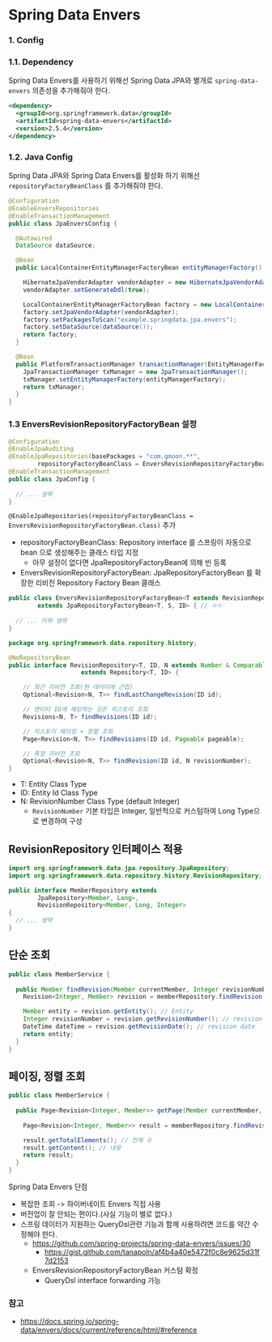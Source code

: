 # Spring Data Envers

### 1. Config

### 1.1. Dependency

Spring Data Envers를 사용하기 위해선 Spring Data JPA와 별개로 `spring-data-envers` 의존성을 추가해줘야 한다.

```xml
<dependency>
  <groupId>org.springframework.data</groupId>
  <artifactId>spring-data-envers</artifactId>
  <version>2.5.4</version>
</dependency>
```

### 1.2. Java Config

Spring Data JPA와 Spring Data Envers를 활성화 하기 위해선 `repositoryFactoryBeanClass` 를 추가해줘야 한다.

````java
@Configuration
@EnableEnversRepositories
@EnableTransactionManagement
public class JpaEnversConfig {

  @Autowired
  DataSource dataSource;

  @Bean
  public LocalContainerEntityManagerFactoryBean entityManagerFactory() {

    HibernateJpaVendorAdapter vendorAdapter = new HibernateJpaVendorAdapter();
    vendorAdapter.setGenerateDdl(true);

    LocalContainerEntityManagerFactoryBean factory = new LocalContainerEntityManagerFactoryBean();
    factory.setJpaVendorAdapter(vendorAdapter);
    factory.setPackagesToScan("example.springdata.jpa.envers");
    factory.setDataSource(dataSource());
    return factory;
  }

  @Bean
  public PlatformTransactionManager transactionManager(EntityManagerFactory entityManagerFactory) {
    JpaTransactionManager txManager = new JpaTransactionManager();
    txManager.setEntityManagerFactory(entityManagerFactory);
    return txManager;
  }
}
````

### 1.3 EnversRevisionRepositoryFactoryBean 설정

```java
@Configuration
@EnableJpaAuditing
@EnableJpaRepositories(basePackages = "com.gmoon.**",
        repositoryFactoryBeanClass = EnversRevisionRepositoryFactoryBean.class)
@EnableTransactionManagement
public class JpaConfig {
  
  // ... 생략
}
```

`@EnableJpaRepositories(repositoryFactoryBeanClass = EnversRevisionRepositoryFactoryBean.class)` 추가

- repositoryFactoryBeanClass: Repository interface 를 스프링이 자동으로 bean 으로 생성해주는 클래스 타입 지정
  - 아무 설정이 없다면 JpaRepositoryFactoryBean에 의해 빈 등록
- EnversRevisionRepositoryFactoryBean: JpaRepositoryFactoryBean 를 확장한 리비전 Repository Factory Bean 클래스

````java
public class EnversRevisionRepositoryFactoryBean<T extends RevisionRepository<S, ID, N>, S, ID, N extends Number & Comparable<N>>
		extends JpaRepositoryFactoryBean<T, S, ID> { // ㅇㄷ
  
  // ... 이하 생략
}
````


``` java
package org.springframework.data.repository.history;

@NoRepositoryBean
public interface RevisionRepository<T, ID, N extends Number & Comparable<N>>
                    extends Repository<T, ID> {

    // 최근 리비전 조회(현 데이터에 근접)
	Optional<Revision<N, T>> findLastChangeRevision(ID id);

	// 엔티티 ID에 해당하는 모든 히스토리 조회
	Revisions<N, T> findRevisions(ID id);

	// 히스토리 페이징 + 정렬 조회
	Page<Revision<N, T>> findRevisions(ID id, Pageable pageable);

	// 특정 리비전 조회
	Optional<Revision<N, T>> findRevision(ID id, N revisionNumber);
}
```

- T: Entity Class Type
- ID: Entity Id Class Type
- N: RevisionNumber Class Type (default Integer)
  - `RevisionNumber` 기본 타입은 Integer, 일반적으로 커스텀하여 Long Type으로 변경하여 구성

## RevisionRepository 인터페이스 적용

```java
import org.springframework.data.jpa.repository.JpaRepository;
import org.springframework.data.repository.history.RevisionRepository;

public interface MemberRepository extends
        JpaRepository<Member, Long>,
        RevisionRepository<Member, Long, Integer>
{
  // ... 생략
}
```

## 단순 조회

```java
public class MemberService {
  
  public Member findRevision(Member currentMember, Integer revisionNumber) {
    Revision<Integer, Member> revision = memberRepository.findRevision(member.getId(), 1);

    Member entity = revision.getEntity(); // Entity
    Integer revisionNumber = revision.getRevisionNumber(); // revision
    DateTime dateTime = revision.getRevisionDate(); // revision date
    return entity;
  }
}
```

## 페이징, 정렬 조회


```java
public class MemberService {
  
  public Page<Revision<Integer, Member>> getPage(Member currentMember, Page page) {
    
    Page<Revision<Integer, Member>> result = memberRepository.findRevisions(member.getId(), new PageRequest(0, 10), RevisionSort.desc());

    result.getTotalElements(); // 전체 수
    result.getContent(); // 내용
    return result;
  }
}
```

Spring Data Envers 단점

- 복잡한 조회 -> 하이버네이트 Envers 직접 사용
- 버전업이 잘 안되는 편이다.(사실 기능이 별로 없다.)
- 스프링 데이터가 지원하는 QueryDsl관련 기능과 함께 사용하려면 코드를 약간 수정해야 한다.
  - https://github.com/spring-projects/spring-data-envers/issues/30
    - https://gist.github.com/tanapoln/af4b4a40e5472f0c8e9625d31f7d2153
  - EnversRevisionRepositoryFactoryBean 커스텀 확정
    - QueryDsl interface forwarding 가능

### 참고

- https://docs.spring.io/spring-data/envers/docs/current/reference/html/#reference
